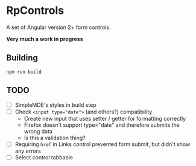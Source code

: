 # RpControls

A set of Angular version 2+ form controls.

**Very much a work in progress**

## Building
`npm run build`

## TODO
- [ ] SimpleMDE's styles in build step
- [ ] Check `<input type="date">` (and others?) compatibility
  - Create new input that uses setter / getter for formatting correctly
  - Firefox doesn't support type="date" and therefore submits the wrong data
  - Is this a validation thing?
- [ ] Requiring `href` in Links control prevented form submit, but didn't show any errors
- [ ] Select control tabbable
